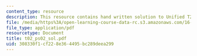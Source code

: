 ```yaml
---
content_type: resource
description: This resource contains hand written solution to Unified T2 problem.
file: /media/https%3A/open-learning-course-data-rc.s3.amazonaws.com/16-01-unified-engineering-i-ii-iii-iv-fall-2005-spring-2006/308330f1cf228e364495bc289deea299_t02_ps02_sol.pdf
file_type: application/pdf
resourcetype: Document
title: t02_ps02_sol.pdf
uid: 308330f1-cf22-8e36-4495-bc289deea299
---
```

